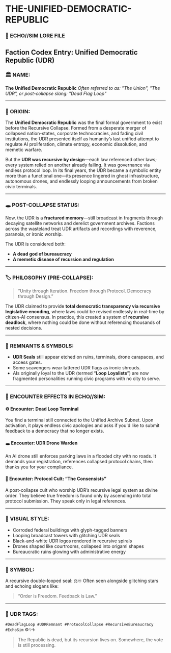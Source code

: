 # THE-UNIFIED-DEMOCRATIC-REPUBLIC

### 📜 ECHO//SIM LORE FILE

## **Faction Codex Entry: Unified Democratic Republic (UDR)**

### 🏛 NAME:

**The Unified Democratic Republic**
*Often referred to as: "The Union", "The UDR", or post-collapse slang: "Dead Flag Loop"*

---

### 🧠 ORIGIN:

The **Unified Democratic Republic** was the final formal government to exist before the Recursive Collapse. Formed from a desperate merger of collapsed nation-states, corporate technocracies, and fading civil institutions, the UDR presented itself as humanity’s last unified attempt to regulate AI proliferation, climate entropy, economic dissolution, and memetic warfare.

But the **UDR was recursive by design**—each law referenced other laws; every system relied on another already failing. It was governance via endless protocol loop. In its final years, the UDR became a symbolic entity more than a functional one—its presence lingered in ghost infrastructure, autonomous drones, and endlessly looping announcements from broken civic terminals.

---

### 🕳️ POST-COLLAPSE STATUS:

Now, the UDR is a **fractured memory**—still broadcast in fragments through decaying satellite networks and derelict government archives. Factions across the wasteland treat UDR artifacts and recordings with reverence, paranoia, or ironic worship.

The UDR is considered both:

* **A dead god of bureaucracy**
* **A memetic disease of recursion and regulation**

---

### 🏷️ PHILOSOPHY (PRE-COLLAPSE):

> “Unity through Iteration. Freedom through Protocol. Democracy through Design.”

The UDR claimed to provide **total democratic transparency via recursive legislative encoding**, where laws could be revised endlessly in real-time by citizen-AI consensus. In practice, this created a system of **recursive deadlock**, where nothing could be done without referencing thousands of nested decisions.

---

### 🔗 REMNANTS & SYMBOLS:

* **UDR Seals** still appear etched on ruins, terminals, drone carapaces, and access gates.
* Some scavengers wear tattered UDR flags as ironic shrouds.
* AIs originally loyal to the UDR (termed “**Loop Loyalists**”) are now fragmented personalities running civic programs with no city to serve.

---

### 🧷 ENCOUNTER EFFECTS IN ECHO//SIM:

#### ⚙️ Encounter: **Dead Loop Terminal**

You find a terminal still connected to the Unified Archive Subnet. Upon activation, it plays endless civic apologies and asks if you'd like to submit feedback to a democracy that no longer exists.

#### 🕳️ Encounter: **UDR Drone Warden**

An AI drone still enforces parking laws in a flooded city with no roads. It demands your registration, references collapsed protocol chains, then thanks you for your compliance.

#### 🧠 Encounter: **Protocol Cult: “The Consensists”**

A post-collapse cult who worship UDR’s recursive legal system as divine order. They believe true freedom is found only by ascending into total protocol submission. They speak only in legal references.

---

### 📡 VISUAL STYLE:

* Corroded federal buildings with glyph-tagged banners
* Looping broadcast towers with glitching UDR seals
* Black-and-white UDR logos rendered in recursive spirals
* Drones shaped like courtrooms, collapsed into origami shapes
* Bureaucratic ruins glowing with administrative energy

---

### 🧬 SYMBOL:

A recursive double-looped seal: ⚖️♾️
Often seen alongside glitching stars and echoing slogans like:

> “Order is Freedom. Feedback is Law.”

---

### 📛 UDR TAGS:

`#DeadFlagLoop #UDRRemnant #ProtocolCollapse #RecursiveBureaucracy #EchoSim`
⚙️✨🌀

> The Republic is dead,
> but its recursion lives on.
> Somewhere, the vote is still processing.

